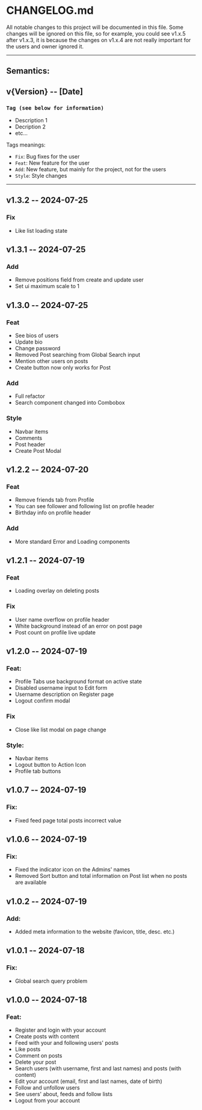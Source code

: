 # CHANGELOG.md

All notable changes to this project will be documented in this file. Some changes will be ignored on this file, so for example, you could see v1.x.5 after v1.x.3, it is because the changes on v1.x.4 are not really important for the users and owner ignored it.

---

## Semantics:
## v{Version} -- [Date]
### `Tag (see below for information)`
- Description 1
- Decription 2
- etc...

Tags meanings:
- `Fix`: Bug fixes for the user
- `Feat`: New feature for the user
- `Add`: New feature, but mainly for the project, not for the users
- `Style`: Style changes

---

## v1.3.2 -- 2024-07-25
### Fix
- Like list loading state

## v1.3.1 -- 2024-07-25
### Add
- Remove positions field from create and update user
- Set ui maximum scale to 1

## v1.3.0 -- 2024-07-25
### Feat
- See bios of users
- Update bio
- Change password
- Removed Post searching from Global Search input
- Mention other users on posts
- Create button now only works for Post

### Add
- Full refactor
- Search component changed into Combobox

### Style
- Navbar items
- Comments
- Post header
- Create Post Modal

## v1.2.2 -- 2024-07-20
### Feat
- Remove friends tab from Profile
- You can see follower and following list on profile header
- Birthday info on profile header

### Add
- More standard Error and Loading components

## v1.2.1 -- 2024-07-19
### Feat
- Loading overlay on deleting posts

### Fix
- User name overflow on profile header
- White background instead of an error on post page
- Post count on profile live update

## v1.2.0 -- 2024-07-19
### Feat:
- Profile Tabs use background format on active state
- Disabled username input to Edit form
- Username description on Register page
- Logout confirm modal

### Fix
- Close like list modal on page change

### Style:
- Navbar items
- Logout button to Action Icon
- Profile tab buttons

## v1.0.7 -- 2024-07-19
### Fix:
- Fixed feed page total posts incorrect value

## v1.0.6 -- 2024-07-19
### Fix:
- Fixed the indicator icon on the Admins' names
- Removed Sort button and total information on Post list when no posts are available

## v1.0.2 -- 2024-07-19
### Add:
- Added meta information to the website (favicon, title, desc. etc.)

## v1.0.1 -- 2024-07-18
### Fix:
- Global search query problem

## v1.0.0 -- 2024-07-18
### Feat:
- Register and login with your account
- Create posts with content
- Feed with your and following users' posts
- Like posts
- Comment on posts
- Delete your post
- Search users (with username, first and last names) and posts (with content)
- Edit your account (email, first and last names, date of birth)
- Follow and unfollow users
- See users' about, feeds and follow lists
- Logout from your account